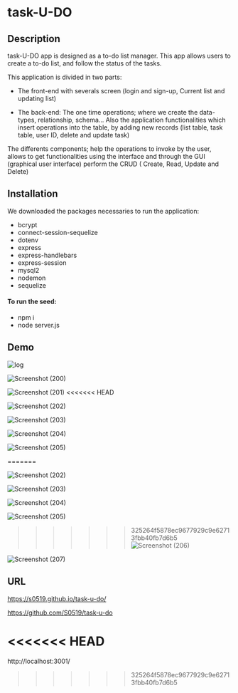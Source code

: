 # task-U-DO



## Description 
task-U-DO app is designed as a to-do list manager. This app allows users to create a to-do list, 
and follow the status of the tasks.


This application is divided in two parts:
* The front-end with severals screen (login and sign-up, Current list and updating list)

* The back-end: The one time operations; where we create the data-types, relationship, schema...
Also the application functionalities which insert operations into the table, by adding new records
(list table, task table, user ID, delete and update task)

The differents components; help the operations to invoke by the user, allows to get functionalities using the interface
and through the GUI (graphical user interface) perform the CRUD ( Create, Read, Update and Delete)



## Installation
We downloaded the packages necessaries to run the application:

* bcrypt
* connect-session-sequelize
* dotenv
* express
* express-handlebars
* express-session
* mysql2
* nodemon
* sequelize

#### To run the seed:
* npm i
* node server.js



## Demo

![log](https://user-images.githubusercontent.com/80322588/125150868-9c1bfd00-e108-11eb-817c-551781c399d1.png)

![Screenshot (200)](https://user-images.githubusercontent.com/80322588/125150774-07b19a80-e108-11eb-9fd4-42c735cf8f9e.png)

![Screenshot (201)](https://user-images.githubusercontent.com/80322588/125150776-0b452180-e108-11eb-8316-2d7bc1b766b3.png)
<<<<<<< HEAD

![Screenshot (202)](https://user-images.githubusercontent.com/80322588/125150777-0c764e80-e108-11eb-8b74-428a039d4c18.png)

![Screenshot (203)](https://user-images.githubusercontent.com/80322588/125150779-0e401200-e108-11eb-9dea-b379b3f0d827.png)

![Screenshot (204)](https://user-images.githubusercontent.com/80322588/125150781-1009d580-e108-11eb-9194-96bbbb9e0f8a.png)

![Screenshot (205)](https://user-images.githubusercontent.com/80322588/125150782-10a26c00-e108-11eb-8de5-492ca57e76e9.png)

=======

![Screenshot (202)](https://user-images.githubusercontent.com/80322588/125150777-0c764e80-e108-11eb-8b74-428a039d4c18.png)

![Screenshot (203)](https://user-images.githubusercontent.com/80322588/125150779-0e401200-e108-11eb-9dea-b379b3f0d827.png)

![Screenshot (204)](https://user-images.githubusercontent.com/80322588/125150781-1009d580-e108-11eb-9194-96bbbb9e0f8a.png)

![Screenshot (205)](https://user-images.githubusercontent.com/80322588/125150782-10a26c00-e108-11eb-8de5-492ca57e76e9.png)

>>>>>>> 325264f5878ec9677929c9e62713fbb40fb7d6b5
![Screenshot (206)](https://user-images.githubusercontent.com/80322588/125150783-126c2f80-e108-11eb-9e40-a4fa58763a22.png)

![Screenshot (207)](https://user-images.githubusercontent.com/80322588/125150786-1435f300-e108-11eb-97a5-230bd356b575.png)



## URL

https://s0519.github.io/task-u-do/

https://github.com/S0519/task-u-do

<<<<<<< HEAD
=======
http://localhost:3001/
>>>>>>> 325264f5878ec9677929c9e62713fbb40fb7d6b5

